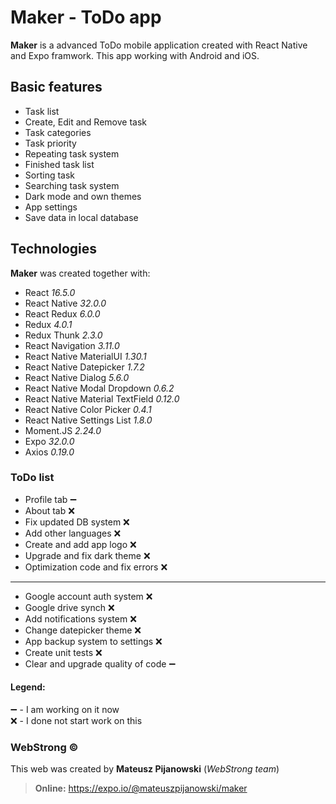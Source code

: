 # Maker - ToDo app

**Maker** is a advanced ToDo mobile application created with React Native and Expo framwork. 
This app working with Android and iOS. 

## Basic features  
  
- Task list
- Create, Edit and Remove task
- Task categories
- Task priority
- Repeating task system
- Finished task list
- Sorting task
- Searching task system
- Dark mode and own themes
- App settings
- Save data in local database

## Technologies  
**Maker** was created together with:  
  
- React <i>16.5.0</i>
- React Native <i>32.0.0</i>
- React Redux <i>6.0.0</i>  
- Redux <i>4.0.1</i>  
- Redux Thunk <i>2.3.0</i>  
- React Navigation <i>3.11.0</i>  
- React Native MaterialUI <i>1.30.1</i>  
- React Native Datepicker <i>1.7.2</i>  
- React Native Dialog <i>5.6.0</i>  
- React Native Modal Dropdown <i>0.6.2</i>  
- React Native Material TextField <i>0.12.0</i>  
- React Native Color Picker <i>0.4.1</i>  
- React Native Settings List <i>1.8.0</i>  
- Moment.JS <i>2.24.0</i>
- Expo <i>32.0.0</i>
- Axios <i>0.19.0</i>

### ToDo list

* Profile tab :heavy_minus_sign:
* About tab :x:
* Fix updated DB system :x:
* Add other languages :x:
* Create and add app logo :x:
* Upgrade and fix dark theme :x:
* Optimization code and fix errors :x:
- - - -
* Google account auth system :x:
* Google drive synch :x:
* Add notifications system :x:
* Change datepicker theme :x:
* App backup system to settings :x:
* Create unit tests :x:
* Clear and upgrade quality of code :heavy_minus_sign:

#### Legend:
:heavy_minus_sign: - I am working on it now \
:x: - I done not start work on this

### WebStrong &copy;  
  
This web was created by **Mateusz Pijanowski** (<i>WebStrong team</i>) <br />
> **Online:** https://expo.io/@mateuszpijanowski/maker
